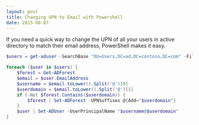 ```yaml
---
layout: post
title: Changing UPN to Email with Powershell
date: 2015-08-07
---
```


If you need a quick way to change the UPN of all your users in active directory to match their email address, PowerShell makes it easy.

```powershell
$users = get-aduser -SearchBase "OU=Users,DC=ad,DC=contoso,DC=com" -Filter * -Properties EmailAddress | where {$_.EmailAddress -ne $null -AND $_.EmailAddress.toLower() -ne $_.UserPrincipalName.toLower()}

foreach ($user in $users) {
    $forest = Get-ADForest
    $email = $user.EmailAddress
    $username = $email.toLower().Split('@')[0]
    $userdomain = $email.toLower().Split('@')[1]
    if (-Not $forest.Contains($userdomain)) {
        $forest | Set-ADForest -UPNSuffixes @{Add="$userdomain"}
    }
    $user | Set-ADUser -UserPrincipalName "$username@$userdomain"
}
```
